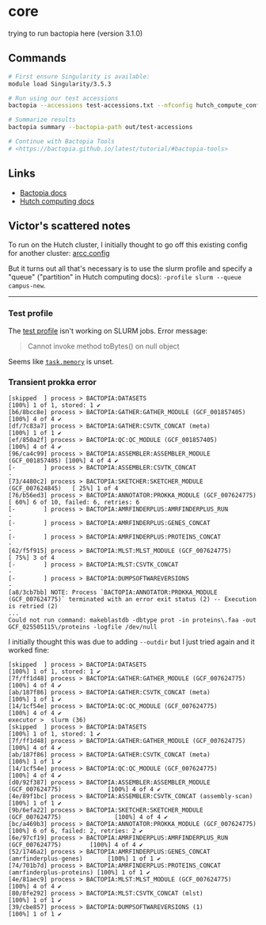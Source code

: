 # core

trying to run bactopia here (version 3.1.0)

## Commands

```sh
# First ensure Singularity is available:
module load Singularity/3.5.3

# Run using our test accessions
bactopia --accessions test-accessions.txt --nfconfig hutch_compute_config.nf --outdir out/test-accessions -profile singularity

# Summarize results
bactopia summary --bactopia-path out/test-accessions

# Continue with Bactopia Tools
# <https://bactopia.github.io/latest/tutorial/#bactopia-tools>
```

## Links

- [Bactopia docs](https://bactopia.github.io/)
- [Hutch computing docs](https://sciwiki.fredhutch.org/scicomputing/compute_jobs/)

## Victor's scattered notes

To run on the Hutch cluster, I initially thought to go off this existing config for another cluster: [arcc.config](https://github.com/bactopia/bactopia/blob/master/conf/profiles/arcc.config)

But it turns out all that's necessary is to use the slurm profile and specify a "queue" ("partition" in Hutch computing docs): `-profile slurm --queue campus-new`.

---

### Test profile

The [test profile](https://github.com/bactopia/bactopia/blob/master/conf/profiles/test.config) isn't working on SLURM jobs. Error message:

> Cannot invoke method toBytes() on null object

Seems like [`task.memory`](https://www.nextflow.io/docs/latest/process.html#process-memory) is unset.

### Transient prokka error


```
[skipped  ] process > BACTOPIA:DATASETS                                   [100%] 1 of 1, stored: 1 ✔
[b6/8bcc8e] process > BACTOPIA:GATHER:GATHER_MODULE (GCF_001857405)       [100%] 4 of 4 ✔
[df/7c83a7] process > BACTOPIA:GATHER:CSVTK_CONCAT (meta)                 [100%] 1 of 1 ✔
[ef/850a2f] process > BACTOPIA:QC:QC_MODULE (GCF_001857405)               [100%] 4 of 4 ✔
[96/ca4c99] process > BACTOPIA:ASSEMBLER:ASSEMBLER_MODULE (GCF_001857405) [100%] 4 of 4 ✔
[-        ] process > BACTOPIA:ASSEMBLER:CSVTK_CONCAT                     -
[73/4480c2] process > BACTOPIA:SKETCHER:SKETCHER_MODULE (GCF_007624845)   [ 25%] 1 of 4
[76/b56ed3] process > BACTOPIA:ANNOTATOR:PROKKA_MODULE (GCF_007624775)    [ 60%] 6 of 10, failed: 6, retries: 6
[-        ] process > BACTOPIA:AMRFINDERPLUS:AMRFINDERPLUS_RUN            -
[-        ] process > BACTOPIA:AMRFINDERPLUS:GENES_CONCAT                 -
[-        ] process > BACTOPIA:AMRFINDERPLUS:PROTEINS_CONCAT              -
[62/f5f915] process > BACTOPIA:MLST:MLST_MODULE (GCF_007624775)           [ 75%] 3 of 4
[-        ] process > BACTOPIA:MLST:CSVTK_CONCAT                          -
[-        ] process > BACTOPIA:DUMPSOFTWAREVERSIONS                       -
[a8/3cb7bb] NOTE: Process `BACTOPIA:ANNOTATOR:PROKKA_MODULE (GCF_007624775)` terminated with an error exit status (2) -- Execution is retried (2)
...
Could not run command: makeblastdb -dbtype prot -in proteins\.faa -out GCF_025505115\/proteins -logfile /dev/null
```

I initially thought this was due to adding `--outdir` but I just tried again and it worked fine:

```
[skipped  ] process > BACTOPIA:DATASETS                                               [100%] 1 of 1, stored: 1 ✔
[7f/ff1d48] process > BACTOPIA:GATHER:GATHER_MODULE (GCF_007624775)                   [100%] 4 of 4 ✔
[ab/187f86] process > BACTOPIA:GATHER:CSVTK_CONCAT (meta)                             [100%] 1 of 1 ✔
[14/1cf54e] process > BACTOPIA:QC:QC_MODULE (GCF_007624775)                           [100%] 4 of 4 ✔
executor >  slurm (36)
[skipped  ] process > BACTOPIA:DATASETS                                               [100%] 1 of 1, stored: 1 ✔
[7f/ff1d48] process > BACTOPIA:GATHER:GATHER_MODULE (GCF_007624775)                   [100%] 4 of 4 ✔
[ab/187f86] process > BACTOPIA:GATHER:CSVTK_CONCAT (meta)                             [100%] 1 of 1 ✔
[14/1cf54e] process > BACTOPIA:QC:QC_MODULE (GCF_007624775)                           [100%] 4 of 4 ✔
[d0/92f387] process > BACTOPIA:ASSEMBLER:ASSEMBLER_MODULE (GCF_007624775)             [100%] 4 of 4 ✔
[4e/89f1bc] process > BACTOPIA:ASSEMBLER:CSVTK_CONCAT (assembly-scan)                 [100%] 1 of 1 ✔
[9b/6efa22] process > BACTOPIA:SKETCHER:SKETCHER_MODULE (GCF_007624775)               [100%] 4 of 4 ✔
[bc/a469b3] process > BACTOPIA:ANNOTATOR:PROKKA_MODULE (GCF_007624775)                [100%] 6 of 6, failed: 2, retries: 2 ✔
[6e/97cf19] process > BACTOPIA:AMRFINDERPLUS:AMRFINDERPLUS_RUN (GCF_007624775)        [100%] 4 of 4 ✔
[52/1746a2] process > BACTOPIA:AMRFINDERPLUS:GENES_CONCAT (amrfinderplus-genes)       [100%] 1 of 1 ✔
[74/701b7d] process > BACTOPIA:AMRFINDERPLUS:PROTEINS_CONCAT (amrfinderplus-proteins) [100%] 1 of 1 ✔
[4e/81aec9] process > BACTOPIA:MLST:MLST_MODULE (GCF_007624775)                       [100%] 4 of 4 ✔
[80/8fe292] process > BACTOPIA:MLST:CSVTK_CONCAT (mlst)                               [100%] 1 of 1 ✔
[39/cbe857] process > BACTOPIA:DUMPSOFTWAREVERSIONS (1)                               [100%] 1 of 1 ✔
```
